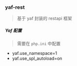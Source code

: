 ### yaf-rest

> 基于 yaf 封装的 restapi 框架


##### Yaf 配置
> 需要在 `php.ini` 中配置
+ yaf.use_namespace=1
+ yaf.use_spl_autoload=on
